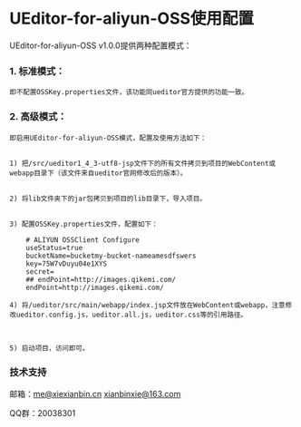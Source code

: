 UEditor-for-aliyun-OSS使用配置
=====

UEditor-for-aliyun-OSS v1.0.0提供两种配置模式：

### 1. 标准模式：


    即不配置OSSKey.properties文件，该功能同ueditor官方提供的功能一致。
    

### 2. 高级模式：


    即启用UEditor-for-aliyun-OSS模式，配置及使用方法如下：


    1) 把/src/ueditor1_4_3-utf8-jsp文件下的所有文件拷贝到项目的WebContent或webapp目录下（该文件来自ueditor官网修改后的版本）。


    2) 将lib文件夹下的jar包拷贝到项目的lib目录下，导入项目。


    3) 配置OSSKey.properties文件，配置如下：

```
    # ALIYUN OSSClient Configure 
    useStatus=true
    bucketName=bucketmy-bucket-nameamesdfswers
    key=75W7vDuyu04e1XYS
    secret=
    ## endPoint=http://images.qikemi.com/
    endPoint=http://images.qikemi.com/
```


    4) 将/ueditor/src/main/webapp/index.jsp文件放在WebContent或webapp，注意修改ueditor.config.js，ueditor.all.js，ueditor.css等的引用路径。
    
    
    
    5) 启动项目，访问即可。


### 技术支持

邮箱：me@xiexianbin.cn xianbinxie@163.com

QQ群：20038301

